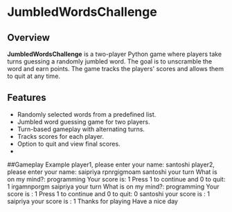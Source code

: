 # JumbledWordsChallenge

## Overview
**JumbledWordsChallenge** is a two-player Python game where players take turns guessing a randomly jumbled word. The goal is to unscramble the word and earn points.
The game tracks the players' scores and allows them to quit at any time.

## Features
- Randomly selected words from a predefined list.
- Jumbled word guessing game for two players.
- Turn-based gameplay with alternating turns.
- Tracks scores for each player.
- Option to quit and view final scores.
- 
##Gameplay Example
player1, please enter your name: santoshi
player2, please enter your name: saipriya
rpnrgigmoam
santoshi your turn
What is on my mind?: programming
Your score is:  1
Press 1 to continue and 0 to quit: 1
irgamnporgm
saipriya your turn
What is on my mind?: programming
Your score is :  1
Press 1 to continue and 0 to quit: 0
santoshi your score is :  1
saipriya your score is :  1
Thanks for playing
Have a nice day
